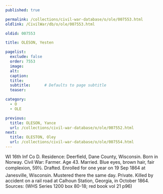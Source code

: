 ```yaml
---
published: true

permalink: /collections/civil-war-database/o/ole/007553.html
oldlink: /CivilWar/db/o/ole/007553.html

oldid: 007553

title: OLESON, Yesten

pagelist:
  exclude: false
  order: 7553
  image: 
  alt:
  caption:
  title:
  subtitle:      # Defaults to page subtitle
  teaser:

category: 
  - O 
  - OLE

previous:
  title: OLESON, Yance
  url: /collections/civil-war-database/o/ole/007552.html  
next:
  title: OLESTON, Oley
  url: /collections/civil-war-database/o/ole/007554.html   
---
```

WI 16th Inf Co D. Residence: Deerfield, Dane County, Wisconsin. Born in Norway. Civil War: Farmer. Age 43. Married. Blue eyes, brown hair, fair complexion, 5&#146;9&frac12;&#148;. Drafted. Enrolled for one year on 19 Sep 1864 at Janesville, Wisconsin. Mustered there the same day. Private. Killed by accident on a rail road at Calhoun Station, Georgia, in October 1864. Sources: (WHS Series 1200 box 80-18; red book vol 21 p96)